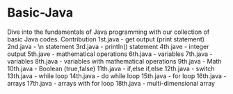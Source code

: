 # Basic-Java
Dive into the fundamentals of Java programming with our collection of basic Java codes.
  Contribution 
    1st.java        -  get output (print statement)
    2nd.java        -  \n statement
    3rd.java        -  println() statement
    4th.jave        -  integer output
    5th.jave        -  mathematical operations
    6th.java        -  variables
    7th.java        -  variables
    8th.java        -  variables with mathematical operations
    9th.java        -  Math
    10th.java       -  Boolean (true,false)
    11th.java       -  if,else if,else
    12th.java       -  switch
    13th.java       -  while loop
    14th.java       -  do while loop
    15th.java       -  for loop
    16th.java       -  arrays
    17th.java       -  arrays with for loop
    18th.java       -  multi-dimensional array
